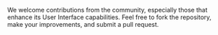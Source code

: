 We welcome contributions from the community, especially those that enhance its User Interface capabilities. Feel free to fork the repository, make your improvements, and submit a pull request.
